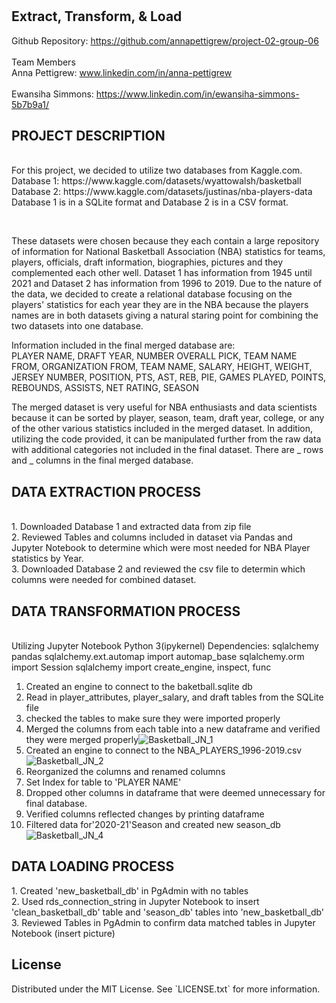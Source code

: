 # <NBA Player Statistics>


## Extract, Transform, & Load 
Github Repository: https://github.com/annapettigrew/project-02-group-06 <br />  
Team Members <br />
Anna Pettigrew: www.linkedin.com/in/anna-pettigrew <br />   
Ewansiha Simmons:  https://www.linkedin.com/in/ewansiha-simmons-5b7b9a1/ <br />  


## PROJECT DESCRIPTION
<p align="left">
 <br />
For this project, we decided to utilize two databases from Kaggle.com. <br />
  Database 1: https://www.kaggle.com/datasets/wyattowalsh/basketball <br />
  Database 2: https://www.kaggle.com/datasets/justinas/nba-players-data <br />
  Database 1 is in a SQLite format and Database 2 is in a CSV format.<br />
</p>
<br />
<p align="left">
These datasets were chosen because they each contain a large repository of information for National Basketball Association (NBA) statistics for teams, players, officials, draft information, biographies, pictures and they complemented each other well. Dataset 1 has information from 1945 until 2021 and Dataset 2 has information from 1996 to 2019. Due to the nature of the data, we decided to create a relational database focusing on the players' statistics for each year they are in the NBA because the players names are in both datasets giving a natural staring point for combining the two datasets into one database.
</p>

</p>

Information included in the final merged database are: 	<br />
   PLAYER NAME, DRAFT YEAR,	NUMBER OVERALL PICK, TEAM NAME FROM,	ORGANIZATION FROM,	TEAM NAME,	SALARY,	HEIGHT,	WEIGHT,	JERSEY      NUMBER,	POSITION,	PTS,	AST,	REB,	PIE,	GAMES PLAYED,	POINTS,	REBOUNDS,	ASSISTS,	NET RATING,	SEASON
</p>
<p align="left">
The merged dataset is very useful for NBA enthusiasts and data scientists because it can be sorted by player, season, team, draft year, college, or any of the other various statistics included in the merged dataset.  In addition, utilizing the code provided, it can be manipulated further from the raw data with additional categories not included in the final dataset.  There are _ rows and _ columns in the final merged database.
</p>


## DATA EXTRACTION PROCESS 
 <p align="left"><br />
1.  Downloaded Database 1 and extracted data from zip file <br />
2.  Reviewed Tables and columns included in dataset via Pandas and Jupyter Notebook to determine which were most needed       for NBA Player statistics by Year. <br />
3.  Downloaded Database 2 and reviewed the csv file to determin which columns were needed for combined dataset. <br />
</p>  

## DATA TRANSFORMATION PROCESS 
<p align="left"><br />
Utilizing Jupyter Notebook Python 3(ipykernel)
Dependencies:
  sqlalchemy
  pandas 
  sqlalchemy.ext.automap import automap_base
  sqlalchemy.orm import Session
  sqlalchemy import create_engine, inspect, func
  
1.   Created an engine to connect to the baketball.sqlite db 
2.   Read in  player_attributes, player_salary, and draft tables from the SQLite file 
3.   checked the tables to make sure they were imported properly
4.   Merged the columns from each table into a new dataframe and verified they were merged properly![Basketball_JN_1](https://user-images.githubusercontent.com/99496137/173203386-82bc6603-aaae-466f-bdf1-f04219993872.png)
5.    Created an engine to connect to the NBA_PLAYERS_1996-2019.csv![Basketball_JN_2](https://user-images.githubusercontent.com/99496137/173203802-44b23076-7ff5-44e8-b8e6-5fc60a147314.png)
6.   Reorganized the columns and renamed columns
7.   Set Index for table to 'PLAYER NAME' 
8.   Dropped other columns in dataframe that were deemed unnecessary for final database.
9.   Verified columns reflected changes by printing dataframe
10.  Filtered data for'2020-21'Season and created new season_db ![Basketball_JN_4](https://user-images.githubusercontent.com/99496137/173205978-c1ea51be-f92b-4d69-a86f-7f063a2f7658.png)
</p>
 
## DATA LOADING PROCESS
 <p align="left"> 
1.  Created 'new_basketball_db' in PgAdmin with no tables<br />
2.  Used rds_connection_string in Jupyter Notebook to insert 'clean_basketball_db' table and 'season_db' tables into 'new_basketball_db' <br />
3.  Reviewed Tables in PgAdmin to confirm data matched tables in Jupyter Notebook (insert picture)<br />
</p>  


## License
<p align="left"> 
Distributed under the MIT License. See `LICENSE.txt` for more information.
</p>


  
  
  
  
  
  
  
  
  
